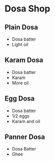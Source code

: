 # Dosa Shop

## Plain Dosa
* Dosa batter
* Light oil

## Karam Dosa
* Dosa batter
* Karam
* More oil

## Egg Dosa
* Dosa batter
* 1/2 eggs
* Karam and oil

## Panner Dosa
* Dosa Batter
* Ghee